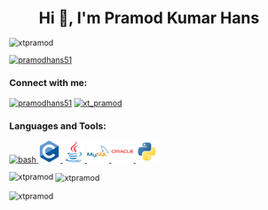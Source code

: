 <h1 align="center">Hi 👋, I'm Pramod Kumar Hans</h1>
<p align="left"> <img src="https://komarev.com/ghpvc/?username=xtpramod&label=Profile%20views&color=0e75b6&style=flat" alt="xtpramod" /> </p>

<p align="left"> <a href="https://twitter.com/pramodhans51" target="blank"><img src="https://img.shields.io/twitter/follow/pramodhans51?logo=twitter&style=for-the-badge" alt="pramodhans51" /></a> </p>

<h3 align="left">Connect with me:</h3>
<p align="left">
<a href="https://twitter.com/pramodhans51" target="blank"><img align="center" src="https://raw.githubusercontent.com/rahuldkjain/github-profile-readme-generator/master/src/images/icons/Social/twitter.svg" alt="pramodhans51" height="30" width="40" /></a>
<a href="https://instagram.com/xt_pramod" target="blank"><img align="center" src="https://raw.githubusercontent.com/rahuldkjain/github-profile-readme-generator/master/src/images/icons/Social/instagram.svg" alt="xt_pramod" height="30" width="40" /></a>
</p>

<h3 align="left">Languages and Tools:</h3>
<p align="left"> <a href="https://www.gnu.org/software/bash/" target="_blank" rel="noreferrer"> <img src="https://www.vectorlogo.zone/logos/gnu_bash/gnu_bash-icon.svg" alt="bash" width="40" height="40"/> </a> <a href="https://www.cprogramming.com/" target="_blank" rel="noreferrer"> <img src="https://raw.githubusercontent.com/devicons/devicon/master/icons/c/c-original.svg" alt="c" width="40" height="40"/> </a> <a href="https://www.java.com" target="_blank" rel="noreferrer"> <img src="https://raw.githubusercontent.com/devicons/devicon/master/icons/java/java-original.svg" alt="java" width="40" height="40"/> </a> <a href="https://www.mysql.com/" target="_blank" rel="noreferrer"> <img src="https://raw.githubusercontent.com/devicons/devicon/master/icons/mysql/mysql-original-wordmark.svg" alt="mysql" width="40" height="40"/> </a> <a href="https://www.oracle.com/" target="_blank" rel="noreferrer"> <img src="https://raw.githubusercontent.com/devicons/devicon/master/icons/oracle/oracle-original.svg" alt="oracle" width="40" height="40"/> </a> <a href="https://www.python.org" target="_blank" rel="noreferrer"> <img src="https://raw.githubusercontent.com/devicons/devicon/master/icons/python/python-original.svg" alt="python" width="40" height="40"/> </a> </p>

<p><img align="left" src="https://github-readme-stats.vercel.app/api/top-langs?username=xtpramod&show_icons=true&locale=en&layout=compact" alt="xtpramod" /></p>

<p>&nbsp;<img align="center" src="https://github-readme-stats.vercel.app/api?username=xtpramod&show_icons=true&locale=en" alt="xtpramod" /></p>

<p><img align="center" src="https://github-readme-streak-stats.herokuapp.com/?user=xtpramod&" alt="xtpramod" /></p>


